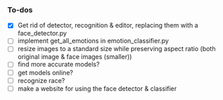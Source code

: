 ### To-dos
- [X] Get rid of detector, recognition & editor, replacing them with a face_detector.py
- [ ] implement get_all_emotions in emotion_classifier.py
- [ ] resize images to a standard size while preserving aspect ratio (both original image & face images (smaller))
- [ ] find more accurate models?
- [ ] get models online?
- [ ] recognize race?
- [ ] make a website for using the face detector & classifier

